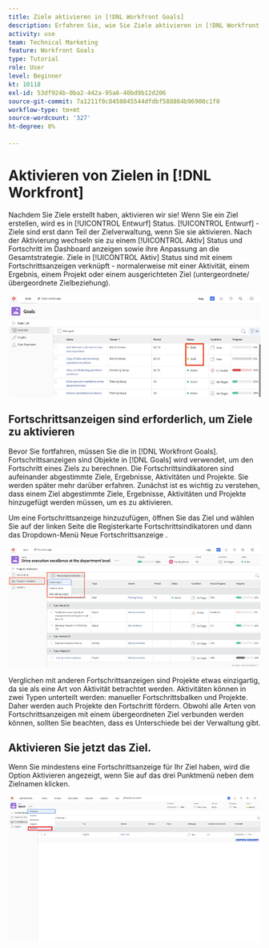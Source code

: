 ```yaml
---
title: Ziele aktivieren in [!DNL Workfront Goals]
description: Erfahren Sie, wie Sie Ziele aktivieren in [!DNL Workfront Goals] nach ihrer Erstellung.
activity: use
team: Technical Marketing
feature: Workfront Goals
type: Tutorial
role: User
level: Beginner
kt: 10118
exl-id: 53df924b-0ba2-442a-95a6-40bd9b12d206
source-git-commit: 7a1211f0c8450845544dfdbf588864b96900c1f0
workflow-type: tm+mt
source-wordcount: '327'
ht-degree: 0%

---
```


# Aktivieren von Zielen in [!DNL Workfront]

Nachdem Sie Ziele erstellt haben, aktivieren wir sie! Wenn Sie ein Ziel erstellen, wird es in [!UICONTROL Entwurf] Status. [!UICONTROL Entwurf] -Ziele sind erst dann Teil der Zielverwaltung, wenn Sie sie aktivieren. Nach der Aktivierung wechseln sie zu einem [!UICONTROL Aktiv] Status und Fortschritt im Dashboard anzeigen sowie ihre Anpassung an die Gesamtstrategie. Ziele in [!UICONTROL Aktiv] Status sind mit einem Fortschrittsanzeigen verknüpft - normalerweise mit einer Aktivität, einem Ergebnis, einem Projekt oder einem ausgerichteten Ziel (untergeordnete/übergeordnete Zielbeziehung).

![Screenshot eines Ziels in Workfront-Zielen mit dem Status &quot;Entwurf&quot;](assets/04-workfront-goals-activate-goals.png)

## Fortschrittsanzeigen sind erforderlich, um Ziele zu aktivieren

Bevor Sie fortfahren, müssen Sie die in [!DNL Workfront Goals]. Fortschrittsanzeigen sind Objekte in [!DNL Goals] wird verwendet, um den Fortschritt eines Ziels zu berechnen. Die Fortschrittsindikatoren sind aufeinander abgestimmte Ziele, Ergebnisse, Aktivitäten und Projekte. Sie werden später mehr darüber erfahren. Zunächst ist es wichtig zu verstehen, dass einem Ziel abgestimmte Ziele, Ergebnisse, Aktivitäten und Projekte hinzugefügt werden müssen, um es zu aktivieren.

Um eine Fortschrittsanzeige hinzuzufügen, öffnen Sie das Ziel und wählen Sie auf der linken Seite die Registerkarte Fortschrittsindikatoren und dann das Dropdown-Menü Neue Fortschrittsanzeige .

![Ein Screenshot mit Ergebnissen, Aktivitäten und Projekten sowie Zielfortschrittsindikatoren.](assets/05-workfront-goals-progress-indicators.png)

Verglichen mit anderen Fortschrittsanzeigen sind Projekte etwas einzigartig, da sie als eine Art von Aktivität betrachtet werden. Aktivitäten können in zwei Typen unterteilt werden: manueller Fortschrittsbalken und Projekte. Daher werden auch Projekte den Fortschritt fördern. Obwohl alle Arten von Fortschrittsanzeigen mit einem übergeordneten Ziel verbunden werden können, sollten Sie beachten, dass es Unterschiede bei der Verwaltung gibt.

## Aktivieren Sie jetzt das Ziel.

Wenn Sie mindestens eine Fortschrittsanzeige für Ihr Ziel haben, wird die Option Aktivieren angezeigt, wenn Sie auf das drei Punktmenü neben dem Zielnamen klicken.

![Ein Screenshot, in dem gezeigt wird, wie ein Ziel aktiviert wird.](assets/activate-a-goal-with-a-result.png)
